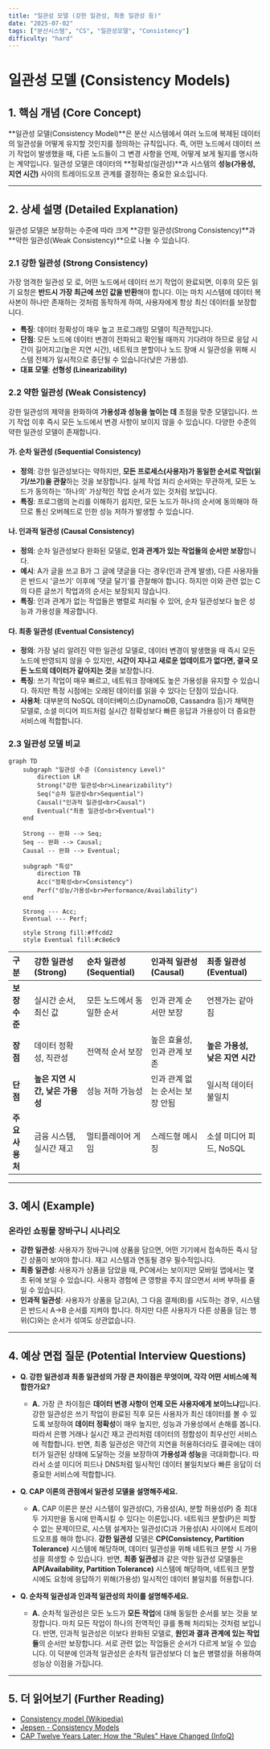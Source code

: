 ```yaml
---
title: "일관성 모델 (강한 일관성, 최종 일관성 등)"
date: "2025-07-02"
tags: ["분산시스템", "CS", "일관성모델", "Consistency"]
difficulty: "hard"
---
```


# 일관성 모델 (Consistency Models)

## 1. 핵심 개념 (Core Concept)

**일관성 모델(Consistency Model)**은 분산 시스템에서 여러 노드에 복제된 데이터의 일관성을 어떻게 유지할 것인지를 정의하는 규칙입니다. 즉, 어떤 노드에서 데이터 쓰기 작업이 발생했을 때, 다른 노드들이 그 변경 사항을 언제, 어떻게 보게 될지를 명시하는 계약입니다. 일관성 모델은 데이터의 **정확성(일관성)**과 시스템의 **성능(가용성, 지연 시간)** 사이의 트레이드오프 관계를 결정하는 중요한 요소입니다.

---

## 2. 상세 설명 (Detailed Explanation)

일관성 모델은 보장하는 수준에 따라 크게 **강한 일관성(Strong Consistency)**과 **약한 일관성(Weak Consistency)**으로 나눌 수 있습니다.

### 2.1 강한 일관성 (Strong Consistency)

가장 엄격한 일관성 모  로, 어떤 노드에서 데이터 쓰기 작업이 완료되면, 이후의 모든 읽기 요청은 **반드시 가장 최근에 쓰인 값을 반환**해야 합니다. 이는 마치 시스템에 데이터 복사본이 하나만 존재하는 것처럼 동작하게 하여, 사용자에게 항상 최신 데이터를 보장합니다.

*   **특징**: 데이터 정확성이 매우 높고 프로그래밍 모델이 직관적입니다.
*   **단점**: 모든 노드에 데이터 변경이 전파되고 확인될 때까지 기다려야 하므로 응답 시간이 길어지고(높은 지연 시간), 네트워크 분할이나 노드 장애 시 일관성을 위해 시스템 전체가 일시적으로 중단될 수 있습니다(낮은 가용성).
*   **대표 모델**: **선형성 (Linearizability)**

### 2.2 약한 일관성 (Weak Consistency)

강한 일관성의 제약을 완화하여 **가용성과 성능을 높이는 데** 초점을 맞춘 모델입니다. 쓰기 작업 이후 즉시 모든 노드에서 변경 사항이 보이지 않을 수 있습니다. 다양한 수준의 약한 일관성 모델이 존재합니다.

#### 가. 순차 일관성 (Sequential Consistency)
*   **정의**: 강한 일관성보다는 약하지만, **모든 프로세스(사용자)가 동일한 순서로 작업(읽기/쓰기)을 관찰**하는 것을 보장합니다. 실제 작업 처리 순서와는 무관하게, 모든 노드가 동의하는 '하나의' 가상적인 작업 순서가 있는 것처럼 보입니다.
*   **특징**: 프로그램의 논리를 이해하기 쉽지만, 모든 노드가 하나의 순서에 동의해야 하므로 통신 오버헤드로 인한 성능 저하가 발생할 수 있습니다.

#### 나. 인과적 일관성 (Causal Consistency)
*   **정의**: 순차 일관성보다 완화된 모델로, **인과 관계가 있는 작업들의 순서만 보장**합니다.
*   **예시**: A가 글을 쓰고 B가 그 글에 댓글을 다는 경우(인과 관계 발생), 다른 사용자들은 반드시 '글쓰기' 이후에 '댓글 달기'를 관찰해야 합니다. 하지만 이와 관련 없는 C의 다른 글쓰기 작업과의 순서는 보장되지 않습니다.
*   **특징**: 인과 관계가 없는 작업들은 병렬로 처리될 수 있어, 순차 일관성보다 높은 성능과 가용성을 제공합니다.

#### 다. 최종 일관성 (Eventual Consistency)
*   **정의**: 가장 널리 알려진 약한 일관성 모델로, 데이터 변경이 발생했을 때 즉시 모든 노드에 반영되지 않을 수 있지만, **시간이 지나고 새로운 업데이트가 없다면, 결국 모든 노드의 데이터가 같아지는 것**을 보장합니다.
*   **특징**: 쓰기 작업이 매우 빠르고, 네트워크 장애에도 높은 가용성을 유지할 수 있습니다. 하지만 특정 시점에는 오래된 데이터를 읽을 수 있다는 단점이 있습니다.
*   **사용처**: 대부분의 NoSQL 데이터베이스(DynamoDB, Cassandra 등)가 채택한 모델로, 소셜 미디어 피드처럼 실시간 정확성보다 빠른 응답과 가용성이 더 중요한 서비스에 적합합니다.

### 2.3 일관성 모델 비교

```mermaid
graph TD
    subgraph "일관성 수준 (Consistency Level)"
        direction LR
        Strong("강한 일관성<br>Linearizability")
        Seq("순차 일관성<br>Sequential")
        Causal("인과적 일관성<br>Causal")
        Eventual("최종 일관성<br>Eventual")
    end
    
    Strong -- 완화 --> Seq;
    Seq -- 완화 --> Causal;
    Causal -- 완화 --> Eventual;

    subgraph "특성"
        direction TB
        Acc("정확성<br>Consistency")
        Perf("성능/가용성<br>Performance/Availability")
    end

    Strong --- Acc;
    Eventual --- Perf;

    style Strong fill:#ffcdd2
    style Eventual fill:#c8e6c9
```

| 구분 | 강한 일관성 (Strong) | 순차 일관성 (Sequential) | 인과적 일관성 (Causal) | 최종 일관성 (Eventual) |
| :--- | :--- | :--- | :--- | :--- |
| **보장 수준** | 실시간 순서, 최신 값 | 모든 노드에서 동일한 순서 | 인과 관계 순서만 보장 | 언젠가는 같아짐 |
| **장점** | 데이터 정확성, 직관성 | 전역적 순서 보장 | 높은 효율성, 인과 관계 보존 | **높은 가용성, 낮은 지연 시간** |
| **단점** | **높은 지연 시간, 낮은 가용성** | 성능 저하 가능성 | 인과 관계 없는 순서는 보장 안됨 | 일시적 데이터 불일치 |
| **주요 사용처** | 금융 시스템, 실시간 재고 | 멀티플레이어 게임 | 스레드형 메시징 | 소셜 미디어 피드, NoSQL |

---

## 3. 예시 (Example)

### 온라인 쇼핑몰 장바구니 시나리오

*   **강한 일관성**: 사용자가 장바구니에 상품을 담으면, 어떤 기기에서 접속하든 즉시 담긴 상품이 보여야 합니다. 재고 시스템과 연동될 경우 필수적입니다.
*   **최종 일관성**: 사용자가 상품을 담았을 때, PC에서는 보이지만 모바일 앱에서는 몇 초 뒤에 보일 수 있습니다. 사용자 경험에 큰 영향을 주지 않으면서 서버 부하를 줄일 수 있습니다.
*   **인과적 일관성**: 사용자가 상품을 담고(A), 그 다음 결제(B)를 시도하는 경우, 시스템은 반드시 A->B 순서를 지켜야 합니다. 하지만 다른 사용자가 다른 상품을 담는 행위(C)와는 순서가 섞여도 상관없습니다.

---

## 4. 예상 면접 질문 (Potential Interview Questions)

*   **Q. 강한 일관성과 최종 일관성의 가장 큰 차이점은 무엇이며, 각각 어떤 서비스에 적합한가요?**
    *   **A.** 가장 큰 차이점은 **데이터 변경 사항이 언제 모든 사용자에게 보이느냐**입니다. 강한 일관성은 쓰기 작업이 완료된 직후 모든 사용자가 최신 데이터를 볼 수 있도록 보장하여 **데이터 정확성**이 매우 높지만, 성능과 가용성에서 손해를 봅니다. 따라서 은행 거래나 실시간 재고 관리처럼 데이터의 정합성이 최우선인 서비스에 적합합니다. 반면, 최종 일관성은 약간의 지연을 허용하더라도 결국에는 데이터가 일관된 상태에 도달하는 것을 보장하여 **가용성과 성능**을 극대화합니다. 따라서 소셜 미디어 피드나 DNS처럼 일시적인 데이터 불일치보다 빠른 응답이 더 중요한 서비스에 적합합니다.

*   **Q. CAP 이론의 관점에서 일관성 모델을 설명해주세요.**
    *   **A.** CAP 이론은 분산 시스템이 일관성(C), 가용성(A), 분할 허용성(P) 중 최대 두 가지만을 동시에 만족시킬 수 있다는 이론입니다. 네트워크 분할(P)은 피할 수 없는 문제이므로, 시스템 설계자는 일관성(C)과 가용성(A) 사이에서 트레이드오프를 해야 합니다. **강한 일관성** 모델은 **CP(Consistency, Partition Tolerance)** 시스템에 해당하며, 데이터 일관성을 위해 네트워크 분할 시 가용성을 희생할 수 있습니다. 반면, **최종 일관성**과 같은 약한 일관성 모델들은 **AP(Availability, Partition Tolerance)** 시스템에 해당하며, 네트워크 분할 시에도 요청에 응답하기 위해(가용성) 일시적인 데이터 불일치를 허용합니다.

*   **Q. 순차적 일관성과 인과적 일관성의 차이를 설명해주세요.**
    *   **A.** 순차적 일관성은 모든 노드가 **모든 작업**에 대해 동일한 순서를 보는 것을 보장합니다. 마치 모든 작업이 하나의 전역적인 큐를 통해 처리되는 것처럼 보입니다. 반면, 인과적 일관성은 이보다 완화된 모델로, **원인과 결과 관계에 있는 작업들**의 순서만 보장합니다. 서로 관련 없는 작업들은 순서가 다르게 보일 수 있습니다. 이 덕분에 인과적 일관성은 순차적 일관성보다 더 높은 병렬성을 허용하여 성능상 이점을 가집니다.

---

## 5. 더 읽어보기 (Further Reading)

*   [Consistency model (Wikipedia)](https://en.wikipedia.org/wiki/Consistency_model)
*   [Jepsen - Consistency Models](https://jepsen.io/consistency)
*   [CAP Twelve Years Later: How the "Rules" Have Changed (InfoQ)](https://www.infoq.com/articles/cap-twelve-years-later-how-the-rules-have-changed/)
